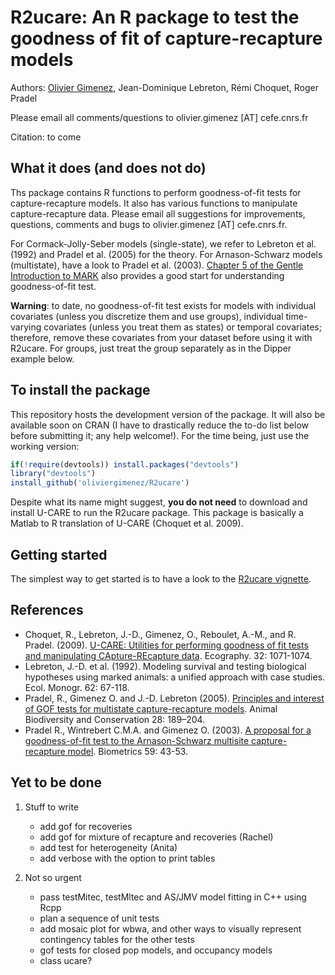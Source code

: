 # R2ucare: An R package to test the goodness of fit of capture-recapture models

Authors: [Olivier Gimenez](https://oliviergimenez.wordpress.com/), Jean-Dominique Lebreton, Rémi Choquet, Roger Pradel

Please email all comments/questions to olivier.gimenez [AT] cefe.cnrs.fr

Citation: to come

## What it does (and does not do)

Ths package contains R functions to perform goodness-of-fit tests for capture-recapture models. It also has various functions to manipulate capture-recapture data. Please email all suggestions for improvements, questions, comments and bugs to olivier.gimenez [AT] cefe.cnrs.fr.

For Cormack-Jolly-Seber models (single-state), we refer to Lebreton et al. (1992) and Pradel et al. (2005) for the theory. For Arnason-Schwarz models (multistate), have a look to Pradel et al. (2003). [Chapter 5 of the Gentle Introduction to MARK](http://www.phidot.org/software/mark/docs/book/pdf/chap5.pdf) also provides a good start for understanding goodness-of-fit test. 

**Warning**: to date, no goodness-of-fit test exists for models with individual covariates (unless you discretize them and use groups), individual time-varying covariates (unless you treat them as states) or temporal covariates; therefore, remove these covariates from your dataset before using it with R2ucare. For groups, just treat the group separately as in the Dipper example below. 

## To install the package

This repository hosts the development version of the package. It will also be available soon on CRAN (I have to drastically reduce the to-do list below before submitting it; any help welcome!). For the time being, just use the working version:

```R
if(!require(devtools)) install.packages("devtools")
library("devtools")
install_github('oliviergimenez/R2ucare')
```

Despite what its name might suggest, **you do not need** to download and install U-CARE to run the R2ucare package. This package is basically a Matlab to R translation of U-CARE (Choquet et al. 2009). 

## Getting started

The simplest way to get started is to have a look to the [R2ucare vignette](https://github.com/oliviergimenez/R2ucare/blob/master/inst/doc/vignette_R2ucare.Rmd).

## References 

* Choquet, R., Lebreton, J.-D., Gimenez, O., Reboulet, A.-M., and R. Pradel. (2009). [U-CARE: Utilities for performing goodness of fit tests and manipulating CApture-REcapture data](https://dl.dropboxusercontent.com/u/23160641/my-pubs/Choquetetal2009UCARE.pdf). Ecography. 32: 1071-1074.
* Lebreton, J.-D. et al. (1992). Modeling survival and testing biological hypotheses using marked animals: a unified approach with case studies. Ecol. Monogr. 62: 67-118.
* Pradel, R., Gimenez O. and J.-D. Lebreton (2005). [Principles and interest of GOF tests for multistate capture-recapture models](https://dl.dropboxusercontent.com/u/23160641/my-pubs/Pradeletal2005ABC.pdf). Animal Biodiversity and Conservation 28: 189–204.
* Pradel R., Wintrebert C.M.A. and Gimenez O. (2003). [A proposal for a goodness-of-fit test to the Arnason-Schwarz multisite capture-recapture model](https://dl.dropboxusercontent.com/u/23160641/my-pubs/Pradeletal2003Biometrics.pdf). Biometrics 59: 43-53.

## Yet to be done

1. Stuff to write
    + add gof for recoveries
    + add gof for mixture of recapture and recoveries (Rachel)
    + add test for heterogeneity (Anita)
    + add verbose with the option to print tables

2. Not so urgent
    + pass testMitec, testMltec and AS/JMV model fitting in C++ using Rcpp
    + plan a sequence of unit tests
    + add mosaic plot for wbwa, and other ways to visually represent contingency tables for the other tests
    + gof tests for closed pop models, and occupancy models
    + class ucare?
